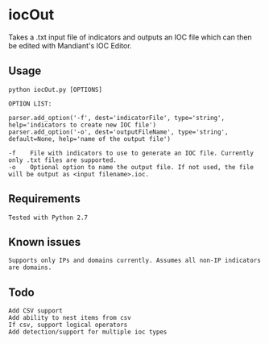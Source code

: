 iocOut
=====

Takes a .txt input file of indicators and outputs an IOC file which can then be edited with Mandiant's IOC Editor.

Usage
-----
    python iocOut.py [OPTIONS]

    OPTION LIST:

	parser.add_option('-f', dest='indicatorFile', type='string', help='indicators to create new IOC file')
	parser.add_option('-o', dest='outputFileName', type='string', default=None, help='name of the output file')
	
	-f    File with indicators to use to generate an IOC file. Currently only .txt files are supported.
    -o    Optional option to name the output file. If not used, the file will be output as <input filename>.ioc.


Requirements
------------
	Tested with Python 2.7

Known issues
------------
	Supports only IPs and domains currently. Assumes all non-IP indicators are domains.

Todo
------------
	Add CSV support
	Add ability to nest items from csv
	If csv, support logical operators
	Add detection/support for multiple ioc types